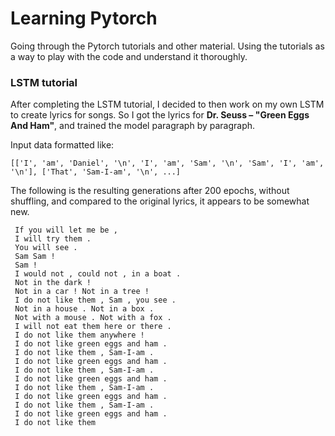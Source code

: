 # Learning Pytorch
Going through the Pytorch tutorials and other material. Using the tutorials as a way to play with the code and understand it thoroughly. 

### LSTM tutorial
After completing the LSTM tutorial, I decided to then work on my own LSTM to create lyrics for songs. 
So I got the lyrics for **Dr. Seuss – "Green Eggs And Ham"**, and trained the model paragraph by paragraph.

Input data formatted like:

```[['I', 'am', 'Daniel', '\n', 'I', 'am', 'Sam', '\n', 'Sam', 'I', 'am', '\n'], ['That', 'Sam-I-am', '\n', ...]```

The following is the resulting generations after 200 epochs, without shuffling, and compared to the original lyrics, it appears to be somewhat new.

```Sam ! 
 If you will let me be , 
 I will try them . 
 You will see . 
 Sam Sam ! 
 Sam ! 
 I would not , could not , in a boat . 
 Not in the dark ! 
 Not in a car ! Not in a tree ! 
 I do not like them , Sam , you see . 
 Not in a house . Not in a box . 
 Not with a mouse . Not with a fox . 
 I will not eat them here or there . 
 I do not like them anywhere ! 
 I do not like green eggs and ham . 
 I do not like them , Sam-I-am . 
 I do not like green eggs and ham . 
 I do not like them , Sam-I-am . 
 I do not like green eggs and ham . 
 I do not like them , Sam-I-am . 
 I do not like green eggs and ham . 
 I do not like them , Sam-I-am . 
 I do not like green eggs and ham . 
 I do not like them 
 ```
